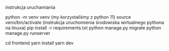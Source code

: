 instrukcja uruchamiania

python -m venv venv (my korzystaliśmy z python 11)
source venv/bin/activate (instrukcja uruchomienia środowiska wirtualnego pythona na linuxa)
pip install -r requirements.txt
python manage.py migrate
python manage.py runserver

cd frontend
yarn install
yarn dev

